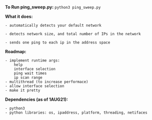 **To Run ping_sweep.py:**
    `python3 ping_sweep.py`

**What it does:**

    - automatically detects your default network
    
    - detects network size, and total number of IPs in the network

    - sends one ping to each ip in the address space

**Roadmap:**

    - implement runtime args:
        help
        interface selection
        ping wait times
        ip scan range
    - multithread (to increase performace)
    - allow interface selection
    - make it pretty

**Dependencies (as of 1AUG21):**

    - python3
    - python libraries: os, ipaddress, platform, threading, netifaces
